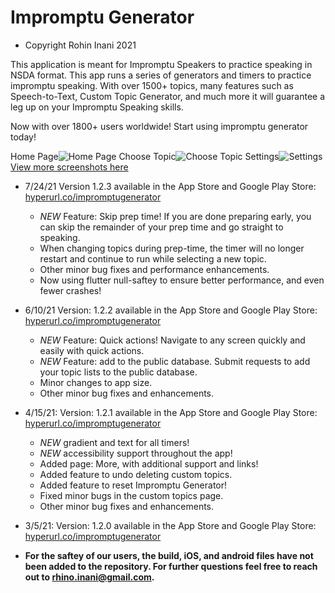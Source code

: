 # Impromptu Generator

* Copyright Rohin Inani 2021

This application is meant for Impromptu Speakers to practice speaking in NSDA format. 
This app runs a series of generators and timers to practice impromptu speaking.
With over 1500+ topics, many features such as Speech-to-Text, Custom Topic Generator, and much more it will guarantee a leg up on your Impromptu Speaking skills.

Now with over 1800+ users worldwide! Start using impromptu generator today!

Home Page![Home Page](https://user-images.githubusercontent.com/69125015/122690841-9b1a3e80-d1e0-11eb-9e85-f7a93c01cb2a.jpeg)
Choose Topic![Choose Topic](https://user-images.githubusercontent.com/69125015/122690851-ae2d0e80-d1e0-11eb-8c21-779859a5fbae.jpeg)
Settings![Settings](https://user-images.githubusercontent.com/69125015/122690856-b84f0d00-d1e0-11eb-9028-a606bed0705d.jpeg)
[View more screenshots here](hyperurl.co/impromptugenerator)


* 7/24/21 Version 1.2.3 available in the App Store and Google Play Store: [hyperurl.co/impromptugenerator](hyperurl.co/impromptugenerator)
  - *NEW* Feature: Skip prep time! If you are done preparing early, you can skip the remainder of your prep time and go straight to speaking.
  - When changing topics during prep-time, the timer will no longer restart and continue to run while selecting a new topic.
  - Other minor bug fixes and performance enhancements.
  - Now using flutter null-saftey to ensure better performance, and even fewer crashes!

* 6/10/21 Version: 1.2.2 available in the App Store and Google Play Store: [hyperurl.co/impromptugenerator](hyperurl.co/impromptugenerator)
  - *NEW* Feature: Quick actions! Navigate to any screen quickly and easily with quick actions.
  - *NEW* Feature: add to the public database. Submit requests to add your topic lists to the public database.
  - Minor changes to app size.
  - Other minor bug fixes and enhancements.

* 4/15/21: Version: 1.2.1 available in the App Store and Google Play Store: [hyperurl.co/impromptugenerator](hyperurl.co/impromptugenerator)
  - *NEW* gradient and text for all timers!
  - *NEW* accessibility support throughout the app!
  - Added page: More, with additional support and links!
  - Added feature to undo deleting custom topics.
  - Added feature to reset Impromptu Generator!
  - Fixed minor bugs in the custom topics page.
  - Other minor bug fixes and enhancements.
 
* 3/5/21: Version: 1.2.0 available in the App Store and Google Play Store: [hyperurl.co/impromptugenerator](hyperurl.co/impromptugenerator)

* **For the saftey of our users, the build, iOS, and android files have not been added to the repository. For further questions feel free to reach out to rhino.inani@gmail.com.**
